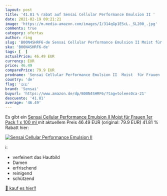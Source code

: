 ```yaml
---
layout: post
title: '41.81 % rabat auf Sensai Cellular Performance Emulsion II '
date: 2021-02-19 09:21:21
image: 'https://m.media-amazon.com/images/I/314qGp1EScL._SL200_.jpg'
comments: true
category: ofertas
author: ring
slug: 'B00N4SHRF6-de Sensai Cellular Performance Emulsion II Moist für Frauen...'
sku: 'B00N4SHRF6-de'
tags: [  ]
actualPrice: 46.49 EUR
currency: EUR
price: 46.49
comparePrice: 79.9 EUR
prodname: 'Sensai Cellular Performance Emulsion II  Moist  für Frauen  1er Pack  1 x 100 ml '
country: 'de'
flag: '🇩🇪'
brand: 'Sensai'
buyurl: 'https://www.amazon.de/dp/B00N4SHRF6/?tag=tolees0ca-21'
descuento: '41.81'
average: '46.49'
---
```


Es gibt ein [Sensai Cellular Performance Emulsion II  Moist  für Frauen  1er Pack  1 x 100 ml ](https://www.amazon.de/dp/B00N4SHRF6/?tag=tolees0ca-21) mit aktuellem Preis 46.49 EUR (original: 79.9 EUR) 41.81 % Rabatt hier:

[![Sensai Cellular Performance Emulsion II ](https://m.media-amazon.com/images/I/314qGp1EScL._SL200_.jpg)](https://www.amazon.de/dp/B00N4SHRF6/?tag=tolees0ca-21)

ℹ️:

- verfeinert das Hautbild
- Damen
- erfrischend
- reinigend
- schützend

[🛒 kauf es hier!!](https://www.amazon.de/dp/B00N4SHRF6/?tag=tolees0ca-21)

